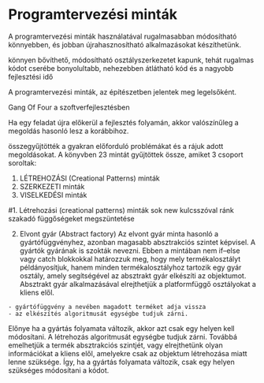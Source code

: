 # Programtervezési minták

A programtervezési minták használatával rugalmasabban módosítható könnyebben, és jobban újrahasznosítható alkalmazásokat készíthetünk.

könnyen bővíthető, módosítható osztályszerkezetet kapunk, tehát rugalmas kódot
cserébe bonyolultabb, nehezebben átlátható kód és a nagyobb fejlesztési idő

A programtervezési minták, az építészetben jelentek meg legelsőként. 

Gang Of Four a szoftverfejlesztésben

Ha egy feladat újra előkerül a fejlesztés folyamán, akkor valószínűleg a megoldás hasonló lesz a korábbihoz.

összegyűjtötték a gyakran előforduló problémákat és a rájuk adott megoldásokat. A könyvben 23 mintát gyűjtöttek össze, amiket 3 csoport soroltak:
  1. LÉTREHOZÁSI (Creational Patterns) minták
  2. SZERKEZETI minták
  3. VISELKEDÉSI minták
  
  
#1. Létrehozási (creational patterns) minták
  sok new kulcsszóval ránk szakadó függőségeket megszüntetése
  
  2. Elvont gyár (Abstract factory)
  Az elvont gyár minta hasonló a gyártófüggvényhez, azonban magasabb absztrakciós szintet képvisel. A gyártók gyárának is szokták nevezni. Ebben a mintában nem if–else vagy catch blokkokkal határozzuk meg, hogy mely termékalosztályt példányosítjuk, hanem minden termékalosztályhoz tartozik egy gyár osztály, amely segítségével az absztrakt gyár elkészíti az objektumot. Absztrakt gyár alkalmazásával elrejthetjük a platformfüggő osztályokat a kliens elől.
  
    - gyártófüggvény a nevében magadott terméket adja vissza
    - az elkészítés algoritmusát egységbe tudjuk zárni.
    
  Előnye ha a gyártás folyamata változik, akkor azt csak egy helyen kell módosítani.
  A létrehozás algoritmusát egységbe tudjuk zárni. 
  Továbbá emelhetjük a termék absztrakciós szintjét, vagy elrejthetünk olyan információkat a kliens elől, amelyekre csak az objektum létrehozása miatt lenne szüksége. 
  Így, ha a gyártás folyamata változik, csak egy helyen szükséges módosítani a kódot. 
